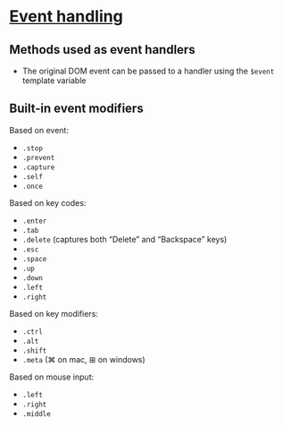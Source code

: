 # [Event handling](https://vuejs.org/v2/guide/events.html)

## Methods used as event handlers

- The original DOM event can be passed to a handler using the `$event` template variable

## Built-in event modifiers

Based on event:

- `.stop`
- `.prevent`
- `.capture`
- `.self`
- `.once`

Based on key codes:

- `.enter`
- `.tab`
- `.delete` (captures both “Delete” and “Backspace” keys)
- `.esc`
- `.space`
- `.up`
- `.down`
- `.left`
- `.right`

Based on key modifiers:

- `.ctrl`
- `.alt`
- `.shift`
- `.meta` (⌘ on mac, ⊞ on windows)

Based on mouse input:

- `.left`
- `.right`
- `.middle`
